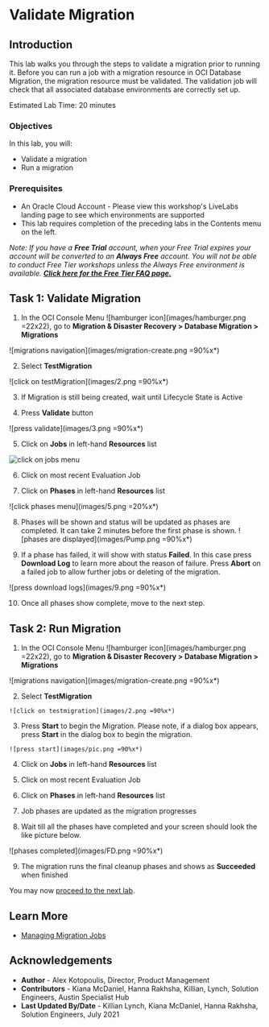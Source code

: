# Validate Migration

## Introduction

This lab walks you through the steps to validate a migration prior to running it. Before you can run a job with a migration resource in OCI Database Migration, the migration resource must be validated. The validation job will check that all associated database environments are correctly set up.

Estimated Lab Time: 20 minutes

### Objectives

In this lab, you will:
* Validate a migration
* Run a migration

### Prerequisites

* An Oracle Cloud Account - Please view this workshop's LiveLabs landing page to see which environments are supported
* This lab requires completion of the preceding labs in the Contents menu on the left.

*Note: If you have a **Free Trial** account, when your Free Trial expires your account will be converted to an **Always Free** account. You will not be able to conduct Free Tier workshops unless the Always Free environment is available. **[Click here for the Free Tier FAQ page.](https://www.oracle.com/cloud/free/faq.html)***

## Task 1: Validate Migration

1. In the OCI Console Menu ![hamburger icon](images/hamburger.png =22x22), go to **Migration & Disaster Recovery > Database Migration > Migrations**

  ![migrations navigation](images/migration-create.png =90%x*)

2. Select **TestMigration**

  ![click on testMigration](images/2.png =90%x*)

3. If Migration is still being created, wait until Lifecycle State is Active

4. Press **Validate** button

  ![press validate](images/3.png =90%x*)

5. Click on **Jobs** in left-hand **Resources** list

  ![click on jobs menu](images/4.png)

6. Click on most recent Evaluation Job

7. Click on **Phases** in left-hand **Resources** list

  ![click phases menu](images/5.png =20%x*)

8. Phases will be shown and status will be updated as phases are completed. It can take 2 minutes before the first phase is shown.
    ![phases are displayed](images/Pump.png =90%x*)

9. If a phase has failed, it will show with status **Failed**. In this case press **Download Log** to learn more about the reason of failure. Press **Abort** on a failed job to allow further jobs or deleting of the migration.

  ![press download logs](images/9.png =90%x*)

10. Once all phases show complete, move to the next step.

## Task 2: Run Migration

  1. In the OCI Console Menu ![hamburger icon](images/hamburger.png =22x22), go to **Migration & Disaster Recovery > Database Migration > Migrations**

  ![migrations navigation](images/migration-create.png =90%x*)

  2. Select **TestMigration**

    ![click on testmigration](images/2.png =90%x*)

  3. Press **Start** to begin the Migration. Please note, if a dialog box appears, press **Start** in the dialog box  to begin the migration.

    ![press start](images/pic.png =90%x*)

  4. Click on **Jobs** in left-hand **Resources** list

  5. Click on most recent Evaluation Job

  6. Click on **Phases** in left-hand **Resources** list

  7. Job phases are updated as the migration progresses

  8. Wait till all the phases have completed and your screen should look the like picture below.

  ![phases completed](images/FD.png =90%x*)

  9. The migration runs the final cleanup phases and shows as **Succeeded** when finished

You may now [proceed to the next lab](#next).

## Learn More

* [Managing Migration Jobs](https://docs.oracle.com/en-us/iaas/database-migration/doc/managing-migration-jobs.html)

## Acknowledgements
* **Author** - Alex Kotopoulis, Director, Product Management
* **Contributors** -  Kiana McDaniel, Hanna Rakhsha, Killian, Lynch, Solution Engineers, Austin Specialist Hub
* **Last Updated By/Date** - Killian Lynch, Kiana McDaniel, Hanna Rakhsha, Solution Engineers, July 2021
